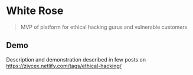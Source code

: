 # White Rose
> MVP of platform for ethical hacking gurus and vulnerable customers 
## Demo
Description and demonstration described in few posts
on https://zivcex.netlify.com/tags/ethical-hacking/
